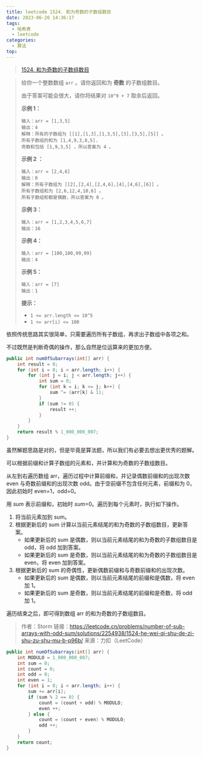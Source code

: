 ```yaml
---
title: leetcode 1524. 和为奇数的子数组数目
date: 2023-06-26 14:36:17
tags:
  - 哈希表
  - leetcode
categories:
  - 算法
top:
---
```


> [1524. 和为奇数的子数组数目](https://leetcode.cn/problems/number-of-sub-arrays-with-odd-sum/)
>

<!-- more -->

> 给你一个整数数组 `arr` 。请你返回和为 **奇数** 的子数组数目。
>
> 由于答案可能会很大，请你将结果对 `10^9 + 7` 取余后返回。
>
> 
>
> **示例 1：**
>
>  ```
>输入：arr = [1,3,5]
> 输出：4
>解释：所有的子数组为 [[1],[1,3],[1,3,5],[3],[3,5],[5]] 。
> 所有子数组的和为 [1,4,9,3,8,5].
> 奇数和包括 [1,9,3,5] ，所以答案为 4 。
> ```
> 
> **示例 2 ：**
> 
> ```
>输入：arr = [2,4,6]
> 输出：0
>解释：所有子数组为 [[2],[2,4],[2,4,6],[4],[4,6],[6]] 。
> 所有子数组和为 [2,6,12,4,10,6] 。
> 所有子数组和都是偶数，所以答案为 0 。
> ```
> 
> **示例 3：**
> 
> ```
>输入：arr = [1,2,3,4,5,6,7]
> 输出：16
>```
> 
> **示例 4：**
> 
> ```
>输入：arr = [100,100,99,99]
> 输出：4
>```
> 
> **示例 5：**
> 
> ```
>输入：arr = [7]
> 输出：1
>```
> 
> 
> 
> **提示：**
>
>  - `1 <= arr.length <= 10^5`
>- `1 <= arr[i] <= 100`

依照传统思路其实很简单，只需要遍历所有子数组，再求出子数组中各项之和。

不过既然是判断奇偶的操作，那么自然是位运算来的更加方便。

```java
public int numOfSubarrays(int[] arr) {
    int result = 0;
    for (int i = 0; i < arr.length; i++) {
        for (int j = i; j < arr.length; j++) {
            int sum = 0;
            for (int k = i; k <= j; k++) {
                sum ^= (arr[k] & 1);
            }
            if (sum != 0) {
                result ++;
            }
        }
    }
    return result % 1_000_000_007;
}
```

虽然解题思路是对的，但是毕竟是算法题，所以我们有必要去想出更优秀的题解。

可以根据前缀和计算子数组的元素和，并计算和为奇数的子数组数目。

从左到右遍历数组 arr，遍历过程中计算前缀和，并记录偶数前缀和的出现次数 even 与奇数前缀和的出现次数 odd。由于空前缀不包含任何元素，前缀和为 0，因此初始时 even=1，odd=0。

用 *sum* 表示前缀和，初始时 *sum*=0。遍历到每个元素时，执行如下操作。

1. 将当前元素加到 sum。
2. 根据更新后的 sum 计算以当前元素结尾的和为奇数的子数组数目，更新答案。
   - 如果更新后的 sum 是偶数，则以当前元素结尾的和为奇数的子数组数目是 odd，将 odd 加到答案。
   - 如果更新后的 sum 是奇数，则以当前元素结尾的和为奇数的子数组数目是 even，将 even 加到答案。
3. 根据更新后的 sum 的奇偶性，更新偶数前缀和与奇数前缀和的出现次数。
   - 如果更新后的 sum 是偶数，则以当前元素结尾的前缀和是偶数，将 even 加 1。
   - 如果更新后的 sum 是奇数，则以当前元素结尾的前缀和是奇数，将 odd 加 1。

遍历结束之后，即可得到数组 arr 的和为奇数的子数组数目。

> 作者：Storm
> 链接：https://leetcode.cn/problems/number-of-sub-arrays-with-odd-sum/solutions/2254938/1524-he-wei-qi-shu-de-zi-shu-zu-shu-mu-b-p96b/
> 来源：力扣（LeetCode）

```java
public int numOfSubarrays(int[] arr) {
    int MODULO = 1_000_000_007;
    int sum = 0;
    int count = 0;
    int odd = 0;
    int even = 1;
    for (int i = 0; i < arr.length; i++) {
        sum += arr[i];
        if (sum % 2 == 0) {
            count = (count + odd) % MODULO;
            even ++;
        } else {
            count = (count + even) % MODULO;
            odd ++;
        }
    }
    return count;
}
```
